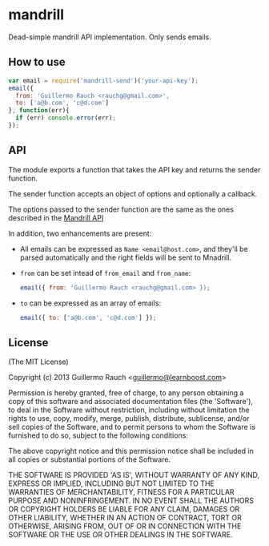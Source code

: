 
# mandrill

Dead-simple mandrill API implementation. Only sends emails.

## How to use

```js
var email = require('mandrill-send')('your-api-key');
email({
  from: 'Guillermo Rauch <rauchg@gmail.com>',
  to: ['a@b.com', 'c@d.com']
}, function(err){
  if (err) console.error(err);
});
```

## API

The module exports a function that takes the API key and returns the
sender function.

The sender function accepts an object of options and optionally a callback.

The options passed to the sender function are the same as the ones
described in the
[Mandrill API](https://mandrillapp.com/api/docs/messages.html)

In addition, two enhancements are present:

- All emails can be expressed as `Name <email@host.com>`, and they'll
  be parsed automatically and the right fields will be sent to Mnadrill.

- `from` can be set intead of `from_email` and `from_name`:

  ```js
  email({ from: 'Guillermo Rauch <rauchg@gmail.com> });
  ```

- `to` can be expressed as an array of emails:

  ```js
  email({ to: ['a@b.com', 'c@d.com'] });
  ```

## License 

(The MIT License)

Copyright (c) 2013 Guillermo Rauch &lt;guillermo@learnboost.com&gt;

Permission is hereby granted, free of charge, to any person obtaining
a copy of this software and associated documentation files (the
'Software'), to deal in the Software without restriction, including
without limitation the rights to use, copy, modify, merge, publish,
distribute, sublicense, and/or sell copies of the Software, and to
permit persons to whom the Software is furnished to do so, subject to
the following conditions:

The above copyright notice and this permission notice shall be
included in all copies or substantial portions of the Software.

THE SOFTWARE IS PROVIDED 'AS IS', WITHOUT WARRANTY OF ANY KIND,
EXPRESS OR IMPLIED, INCLUDING BUT NOT LIMITED TO THE WARRANTIES OF
MERCHANTABILITY, FITNESS FOR A PARTICULAR PURPOSE AND NONINFRINGEMENT.
IN NO EVENT SHALL THE AUTHORS OR COPYRIGHT HOLDERS BE LIABLE FOR ANY
CLAIM, DAMAGES OR OTHER LIABILITY, WHETHER IN AN ACTION OF CONTRACT,
TORT OR OTHERWISE, ARISING FROM, OUT OF OR IN CONNECTION WITH THE
SOFTWARE OR THE USE OR OTHER DEALINGS IN THE SOFTWARE.
